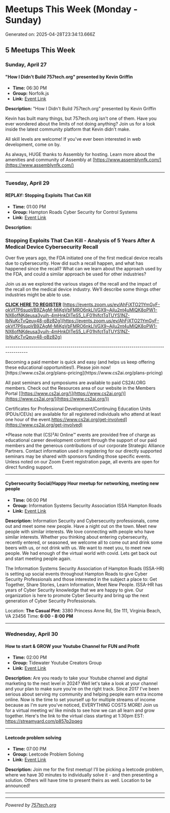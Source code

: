 # Meetups This Week (Monday - Sunday)

Generated on: 2025-04-28T23:34:13.666Z

## 5 Meetups This Week

### Sunday, April 27

#### "How I Didn't Build 757tech.org" presented by Kevin Griffin

- **Time:** 06:30 PM
- **Group:** Norfolk.js
- **Link:** [Event Link](https://www.meetup.com/norfolkjs/events/306808944/)

**Description:**
"How I Didn't Build 757tech.org" presented by Kevin Griffin

Kevin has built many things, but 757tech.org isn't one of them. Have you ever wondered about the limits of not doing anything? Join us for a look inside the latest community platform that Kevin didn't make.

All skill levels are welcome! If you've ever been interested in web development, come on by.

As always, HUGE thanks to Assembly for hosting.
Learn more about the amenities and community of Assembly at [https://www.assemblynfk.com/](https://www.assemblynfk.com/)

---

### Tuesday, April 29

#### REPLAY: Stopping Exploits That Can Kill

- **Time:** 01:00 PM
- **Group:** Hampton Roads Cyber Security for Control Systems
- **Link:** [Event Link](https://www.meetup.com/norfolk-cyber-security-for-control-systems/events/307443058/)

**Description:**
### Stopping Exploits That Can Kill - Analysis of 5 Years After A Medical Device Cybersecurity Recall

Over five years ago, the FDA initiated one of the first medical device recalls due to cybersecurity. How did such a recall happen, and what has happened since the recall? What can we learn about the approach used by the FDA, and could a similar approach be used for other industries?

Join us as we explored the various stages of the recall and the impact of the recall on the medical device industry. We’ll describe some things other industries might be able to use.

**[CLICK HERE TO REGISTER](https://events.zoom.us/ev/AhFjXTO21YmGyF-okVf7P6supVB9ZAgM-MiKgVbFMRO6nkLlVGX9~AjIu2nt4uMIQK8oPW1-NX6ofNKdeusa3yuih-4mHnkDITeS5_LiF01hjfctTqTUYS1NZ-IbNuKcTvQeuy48-oBz82g)**
[https://events.zoom.us/ev/AhFjXTO21YmGyF-okVf7P6supVB9ZAgM-MiKgVbFMRO6nkLlVGX9~AjIu2nt4uMIQK8oPW1-NX6ofNKdeusa3yuih-4mHnkDITeS5_LiF01hjfctTqTUYS1NZ-IbNuKcTvQeuy48-oBz82g](https://events.zoom.us/ev/AhFjXTO21YmGyF-okVf7P6supVB9ZAgM-MiKgVbFMRO6nkLlVGX9~AjIu2nt4uMIQK8oPW1-NX6ofNKdeusa3yuih-4mHnkDITeS5_LiF01hjfctTqTUYS1NZ-IbNuKcTvQeuy48-oBz82g)

\-\-\-\-\-\-\-\-\-\-\-\-\-\-\-\-\-\-\-\-\-\-\-\-\-\-\-\-\-\-\-\-\-\-\-\-\-\-\-\-\-\-\-\-\-\-\-\-\-\-\-\-\-\-\-\-\-\-\-\-\-\-\-\-\-\-\-\-\-\-\-\-\-\-\-\-\-\-\-\-\-\-\-\-\-\-\-\-\-

Becoming a paid member is quick and easy \(and helps us keep offering these educational opportunities\!\)\. Please join now\! \[https://www\.cs2ai\.org/plans\-pricing\]\(https://www\.cs2ai\.org/plans\-pricing\)

All past seminars and symposiums are available to paid CS2AI.ORG members. Check out the Resources area of our website in the Members Portal [[https://www.cs2ai.org/\](https://www.cs2ai.org/)](https://www.cs2ai.org/](https://www.cs2ai.org/))

Certificates for Professional Development/Continuing Education Units (PDUs/CEUs) are available for all registered individuals who attend at least one hour of the event.https://www.cs2ai.org/get-involved](https://www.cs2ai.org/get-involved)

\*Please note that (CS)²AI Online™ events are provided free of charge as educational career development content through the support of our paid members and the generous contributions of our corporate Strategic Alliance Partners. Contact information used in registering for our directly supported seminars may be shared with sponsors funding those specific events. Unless noted on our Zoom Event registration page, all events are open for direct funding support.

---

#### Cybersecurity Social/Happy Hour meetup for networking, meeting new people

- **Time:** 06:00 PM
- **Group:** Information Systems Security Association ISSA Hampton Roads
- **Link:** [Event Link](https://www.meetup.com/issa-hampton-roads/events/305687933/)

**Description:**
Information Security and Cybersecurity professionals, come out and meet some new people. Have a night out on the town. Meet new people with similar interests. We love connecting with people who have similar interests. Whether you thinking about entering cybersecurity, recently entered, or seasoned, we welcome all to come out and drink some beers with us, or not drink with us. We want to meet you, to meet new people. We had enough of the virtual world with covid. Lets get back out and start meeting people again.

The Information Systems Security Association of Hampton Roads (ISSA-HR) is setting up social events throughout Hampton Roads to give Cyber Security Professionals and those interested in the subject a place to: Get Together, Share Stories, Learn Information, Meet New People.
I﻿SSA-HR has years of Cyber Security knowledge that we are happy to give. Our organization is here to promote Cyber Security and bring up the next generation of Cyber Security Professionals.

Location: **The Casual Pint**: 3380 Princess Anne Rd, Ste 111, Virginia Beach, VA 23456
Time: **6:00 - 8:00 PM**

---

### Wednesday, April 30

#### How to start & GROW your Youtube Channel for FUN and Profit

- **Time:** 02:00 PM
- **Group:** Tidewater Youtube Creators Group
- **Link:** [Event Link](https://www.meetup.com/tidewater-youtube-creators-group/events/305698061/)

**Description:**
Are you ready to take your Youtube channel and digital marketing to the next level in 2024? Well let's take a look at your channel and your plan to make sure you're on the right track.
Since 2017 I've been serious about serving my community and helping people earn extra income online. Now is the time to set yourself up for multiple streams of income because as I'm sure you've noticed, EVERYTHING COSTS MORE!
Join us for a virtual meeting w/ like minds to see how we can all learn and grow together. Here's the link to the virtual class starting at 1:30pm EST: https://streamyard.com/p857p2pqeg

---

#### Leetcode problem solving

- **Time:** 07:00 PM
- **Group:** Leetcode Problem Solving
- **Link:** [Event Link](https://www.meetup.com/leetcode-problem-solving/events/vqnsptyhchbcb/)

**Description:**
Join me for the first meetup! I’ll be picking a leetcode problem, where we have 30 minutes to individually solve it - and then presenting a solution. Others will have time to present theirs as well. Location to be announced!

---



---

*Powered by [757tech.org](https://757tech.org)*